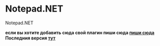 # Notepad.NET
Notepad.NET 

**если вы хотите добавить сюда свой плагин пиши сюда [пиши сюда](mailto:inmutefgames@gmail.com)**
**Последния версия [тут](https://github.com/Inmutef/Notepad.NET/releases/1.3)**
